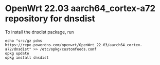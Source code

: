 OpenWrt 22.03 aarch64_cortex-a72 repository for dnsdist
========

To install the dnsdist package, run

```
echo "src/gz pdns https://repo.powerdns.com/openwrt/OpenWrt_22.03/aarch64_cortex-a72/dnsdist" >> /etc/opkg/customfeeds.conf
opkg update
opkg install dnsdist
```
